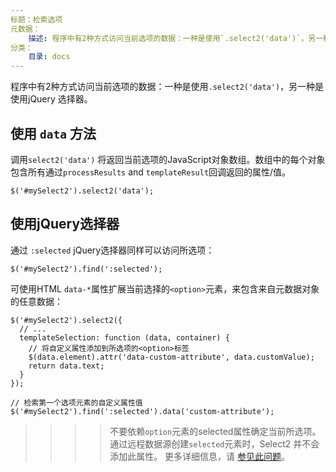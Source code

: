 ```yaml
---
标题：检索选项
元数据：
    描述: 程序中有2种方式访问当前选项的数据：一种是使用`.select2('data')`，另一种是使用jQuery 选择器。
分类：
    目录: docs
---
```


程序中有2种方式访问当前选项的数据：一种是使用`.select2('data')`，另一种是使用jQuery 选择器。

## 使用 `data` 方法

调用`select2('data')` 将返回当前选项的JavaScript对象数组。数组中的每个对象包含所有通过`processResults` and `templateResult`回调返回的属性/值。

```
$('#mySelect2').select2('data');
```

## 使用jQuery选择器

通过 `:selected` jQuery选择器同样可以访问所选项：

```
$('#mySelect2').find(':selected');
```

可使用HTML `data-*`属性扩展当前选择的`<option>`元素，来包含来自元数据对象的任意数据：

```
$('#mySelect2').select2({
  // ...
  templateSelection: function (data, container) {
    // 将自定义属性添加到所选项的<option>标签
    $(data.element).attr('data-custom-attribute', data.customValue);
    return data.text;
  }
});

// 检索第一个选项元素的自定义属性值
$('#mySelect2').find(':selected').data('custom-attribute');
```

>>>> 不要依赖`option`元素的selected属性确定当前所选项。通过远程数据源创建`selected`元素时，Select2 并不会添加此属性。 更多详细信息，请 [参见此问题](https://github.com/select2/select2/issues/3366#issuecomment-102566500)。